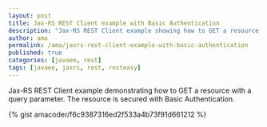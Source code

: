 ```yaml
---
layout: post
title: Jax-RS REST Client example with Basic Authentication
description: "Jax-RS REST Client example showing how to GET a resource with a query parameter. The resource is secured via Basic Authentication"
author: ama
permalink: /ama/jaxrs-rest-client-example-with-basic-authentication
published: true
categories: [javaee, rest]
tags: [javaee, jaxrs, rest, resteasy]
---
```


Jax-RS REST Client example demonstrating how to GET a resource with a query parameter. The resource is secured with Basic Authentication.    

{% gist amacoder/f6c9387316ed2f533a4b73f91d661212 %}
